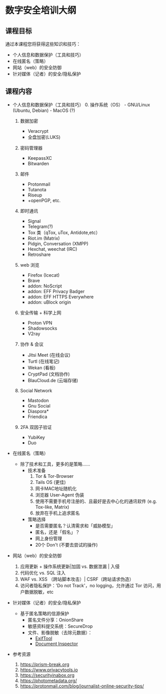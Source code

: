 # 数字安全培训大纲

## 课程目标
通过本课程您将获得这些知识和技巧：

- 个人信息和数据保护（工具和技巧）
- 在线匿名（策略）
- 网站（web）的安全防御
- 针对媒体（记者）的安全/隐私保护


## 课程内容
- 个人信息和数据保护（工具和技巧）
	0. 操作系统（OS）
		- GNU/Linux (Ubuntu, Debian)
		- MacOS (?)

	1. 数据加密
		- Veracrypt
		- 全盘加密(LUKS)

	2. 密码管理器
		- KeepassXC
		- Bitwarden

	3. 邮件
		- Protonmail
		- Tutanota
		- Riseup
		- +openPGP, etc.

	4. 即时通讯
		- Signal
		- Telegram(?)
		- Tox 类（qTox, uTox, Antidote,etc）
		- Riot.im (Matrix)
		- Pidgin, Conversation (XMPP)
		- Hexchat, weechat (IRC)
		- Retroshare

	5. web 浏览
		- Firefox (Icecat)
		- Brave
		- addon: NoScript
		- addon: EFF Privacy Badger
		- addon: EFF HTTPS Everywhere
		- addon: uBlock origin

	6. 安全传输 + 科学上网
		- Proton VPN
		- Shadowsocks
		- V2ray

	7. 协作 & 会议
		- Jitsi Meet (在线会议)
		- Turtl (在线笔记)
		- Wekan (看板)
		- CryptPad (文档协作)
		- BlauCloud.de (云端存储)

	8. Social Network
		- Mastodon
		- Gnu Social
		- Diaspora*
		- Friendica

	9. 2FA 双因子验证
		- YubiKey
		- Duo

- 在线匿名（策略）
	- 除了技术和工具，更多的是策略……
		- 技术准备
			1. Tor & Tor-Browser
			2. Tails OS (更佳)
			3. 网卡MAC地址随机化
			4. 浏览器 User-Agent 伪装
			5. 使用不需要手机号注册的、且最好是去中心化的通讯软件 (e.g. Tox-like, Matrix)
			6. 放弃在手机上追求匿名
		- 策略选择
			- 是否需要匿名？认清需求和「威胁模型」
			- 匿名，还是「假名」？
			- 网上身份管理
			- 20个 Don't (不要去尝试的操作)


- 网站（web）的安全防御
	1. 应用更新 + 操作系统更新|加固 vs. 数据泄漏 | 入侵
	2. 代码优化 vs. SQL 注入
	3. WAF vs. XSS （跨站脚本攻击）| CSRF（跨站请求伪造）
	4. 访问者隐私保护：'Do not Track'，no logging，允许通过 Tor 访问，用户数据脱敏，etc

- 针对媒体（记者）的安全/隐私保护
	- 基于匿名策略的信源保护
		- 匿名文件分享：OnionShare
		- 敏感资料提交系统：SecureDrop
		- 文件、影像脱敏（去除元数据）：
			- [ExifTool](https://sno.phy.queensu.ca/~phil/exiftool/)
			- [Document Inspector](https://docs.microsoft.com/en-us/office/vba/Library-Reference/Concepts/using-the-document-inspector)

- 参考资源
	1. https://prism-break.org
	2. https://www.privacytools.io
	3. https://securityinabox.org
	4. https://photometadata.org/
	5. https://protonmail.com/blog/journalist-online-security-tips/

